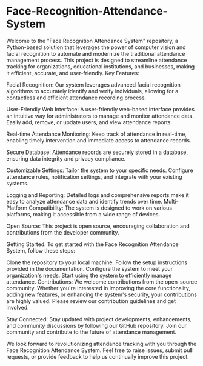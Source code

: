 # Face-Recognition-Attendance-System
Welcome to the "Face Recognition Attendance System" repository, a Python-based solution that leverages the power of computer vision and facial recognition to automate and modernize the traditional attendance management process. This project is designed to streamline attendance tracking for organizations, educational institutions, and businesses, making it efficient, accurate, and user-friendly.
Key Features:

Facial Recognition: Our system leverages advanced facial recognition algorithms to accurately identify and verify individuals, allowing for a contactless and efficient attendance recording process.

User-Friendly Web Interface: A user-friendly web-based interface provides an intuitive way for administrators to manage and monitor attendance data. Easily add, remove, or update users, and view attendance reports.

Real-time Attendance Monitoring: Keep track of attendance in real-time, enabling timely intervention and immediate access to attendance records.

Secure Database: Attendance records are securely stored in a database, ensuring data integrity and privacy compliance.

Customizable Settings: Tailor the system to your specific needs. Configure attendance rules, notification settings, and integrate with your existing systems.

Logging and Reporting: Detailed logs and comprehensive reports make it easy to analyze attendance data and identify trends over time.
Multi-Platform Compatibility: The system is designed to work on various platforms, making it accessible from a wide range of devices.

Open Source: This project is open source, encouraging collaboration and contributions from the developer community.

Getting Started:
To get started with the Face Recognition Attendance System, follow these steps:

Clone the repository to your local machine.
Follow the setup instructions provided in the documentation.
Configure the system to meet your organization's needs.
Start using the system to efficiently manage attendance.
Contributions:
We welcome contributions from the open-source community. Whether you're interested in improving the core functionality, adding new features, or enhancing the system's security, your contributions are highly valued. Please review our contribution guidelines and get involved.

Stay Connected:
Stay updated with project developments, enhancements, and community discussions by following our GitHub repository. Join our community and contribute to the future of attendance management.

We look forward to revolutionizing attendance tracking with you through the Face Recognition Attendance System. Feel free to raise issues, submit pull requests, or provide feedback to help us continually improve this project.
